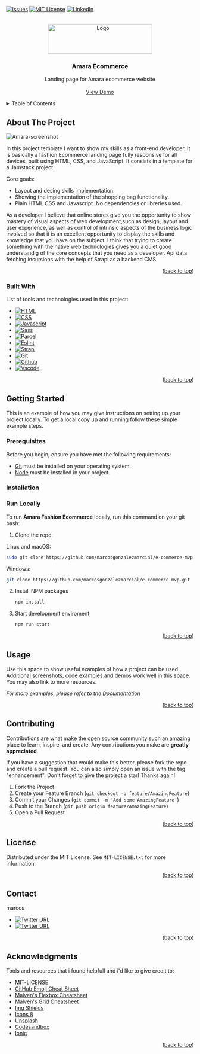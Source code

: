 <a name="readme-top"></a>

<!-- PROJECT SHIELDS -->
<!--
*** I'm using markdown "reference style" links for readability.
*** Reference links are enclosed in brackets [ ] instead of parentheses ( ).
*** See the bottom of this document for the declaration of the reference variables
*** for contributors-url, forks-url, etc. This is an optional, concise syntax you may use.
*** https://www.markdownguide.org/basic-syntax/#reference-style-links
-->

<!-- [![Contributors][contributors-shield]][contributors-url]
[![Forks][forks-shield]][forks-url]
[![Stargazers][stars-shield]][stars-url] -->

[![Issues][issues-shield]][issues-url]
[![MIT License][license-shield]][license-url]
[![LinkedIn][linkedin-shield]][linkedin-url]

<!-- PROJECT LOGO -->
<br />
<div align="center">
  <a href="https://github.com/marcosgonzalezmarcial/amara-frontend">
    <img src="https://rawcdn.githack.com/marcosgonzalezmarcial/e-commerce-mvp/ab306b7ce30924bb2f7c0e079c28b07f562e9211/src/assets/images/brand-log-amara.png" alt="Logo" width="280" height="80">
  </a>

  <h3 align="center">Amara Ecommerce</h3>

  <p align="center">
    Landing page for Amara ecommerce website 
    <br />
    <br />
    <!-- <br /> -->
    <a href="https://cq7plv.csb.app/">View Demo</a>
  </p>
</div>

<!-- TABLE OF CONTENTS -->
<details>
  <summary>Table of Contents</summary>
  <ol>
    <li>
      <a href="#about-the-project">About The Project</a>
      <ul>
        <li><a href="#built-with">Built With</a></li>
      </ul>
    </li>
    <li>
      <a href="#getting-started">Getting Started</a>
      <ul>
        <li><a href="#prerequisites">Prerequisites</a></li>
        <li><a href="#installation">Installation</a></li>
      </ul>
    </li>
    <li><a href="#usage">Usage</a></li>
    <li><a href="#roadmap">Roadmap</a></li>
    <li><a href="#contributing">Contributing</a></li>
    <li><a href="#license">License</a></li>
    <li><a href="#contact">Contact</a></li>
    <li><a href="#acknowledgments">Acknowledgments</a></li>
  </ol>
</details> 

<!-- ABOUT THE PROJECT -->

## About The Project

![Amara-screenshot](https://user-images.githubusercontent.com/76491843/185199566-439f749d-347b-4670-889f-cd5a3270fe47.png)


In this project template I want to show my skills as a front-end developer. It is basically a fashion Ecommerce landing page fully responsive for all devices, built using HTML, CSS, and JavaScript. It consists in a template for a Jamstack project.

Core goals:

- Layout and desing skills implementation.
- Showing the implementation of the shopping bag functionality.
- Plain HTML CSS and Javascript. No dependencies or libreries used.

As a developer I believe that online stores give you the opportunity to show mastery of visual aspects of web development,such as design, layout and user experience, as well as control of intrinsic aspects of the business logic involved so that it is an excellent opportunity to display the skills and knowledge that you have on the subject.
I think that trying to create something with the native web technologies gives you a quiet good understandig of the core concepts that you need as a developer.
Api data fetching incursions with the help of Strapi as a backend CMS.

<p align="right">(<a href="#readme-top">back to top</a>)</p>

### Built With

List of tools and technologies used in this project:

- [![HTML][next.js]][next-url]
- [![CSS][react.js]][react-url]
- [![Javascript][vue.js]][vue-url]
- [![Sass][angular.io]][angular-url]
- [![Parcel][svelte.dev]][svelte-url]
- [![Eslint][laravel.com]][laravel-url]
- [![Strapi][bootstrap.com]][bootstrap-url]
- [![Git][bootstrap.com]][bootstrap-url]
- [![Github][bootstrap.com]][bootstrap-url]
- [![Vscode][bootstrap.com]][bootstrap-url]

<p align="right">(<a href="#readme-top">back to top</a>)</p>

<!-- GETTING STARTED -->

## Getting Started

This is an example of how you may give instructions on setting up your project locally.
To get a local copy up and running follow these simple example steps.

### Prerequisites

Before you begin, ensure you have met the following requirements:

- [Git](https://git-scm.com/downloads "Download Git") must be installed on your operating system.
- [Node](https://git-scm.com/downloads "Download Node") must be installed in your project.

### Installation

### Run Locally

To run **Amara Fashion Ecommerce** locally, run this command on your git bash:

1. Clone the repo:

Linux and macOS:

```bash
sudo git clone https://github.com/marcosgonzalezmarcial/e-commerce-mvp.git
```

Windows:

```bash
git clone https://github.com/marcosgonzalezmarcial/e-commerce-mvp.git
```

2. Install NPM packages
   ```sh
   npm install
   ```
3. Start development enviroment
   ```sh
   npm run start
   ```

<p align="right">(<a href="#readme-top">back to top</a>)</p>

<!-- USAGE EXAMPLES -->

## Usage

Use this space to show useful examples of how a project can be used. Additional screenshots, code examples and demos work well in this space. You may also link to more resources.

_For more examples, please refer to the [Documentation](https://example.com)_

<p align="right">(<a href="#readme-top">back to top</a>)</p>

<!-- CONTRIBUTING -->

## Contributing

Contributions are what make the open source community such an amazing place to learn, inspire, and create. Any contributions you make are **greatly appreciated**.

If you have a suggestion that would make this better, please fork the repo and create a pull request. You can also simply open an issue with the tag "enhancement".
Don't forget to give the project a star! Thanks again!

1. Fork the Project
2. Create your Feature Branch (`git checkout -b feature/AmazingFeature`)
3. Commit your Changes (`git commit -m 'Add some AmazingFeature'`)
4. Push to the Branch (`git push origin feature/AmazingFeature`)
5. Open a Pull Request

<p align="right">(<a href="#readme-top">back to top</a>)</p>

<!-- LICENSE -->

## License

Distributed under the MIT License. See `MIT-LICENSE.txt` for more information.

<p align="right">(<a href="#readme-top">back to top</a>)</p>

<!-- CONTACT -->

## Contact

<!-- Your Name - [@marcos_gonmarc](https://www.twitter.com/marcos_gonmarc) - email@example.com -->
marcos
- [![Twitter URL](https://img.shields.io/twitter/url?label=@kodimarc&style=social&url=https%3A%2F%2Ftwitter.com%2Fkodimarc)](https://twitter.com/kodimarc)
- [![Twitter URL](https://img.shields.io/twitter/url?label=LinkedIn&style=social&logo=LinkedIn&url=https%3A%2F%2Fwww.linkedin.com%2Fin%2Fmarcos-gonz%25C3%25A1lez-marcial-618b02115%2F)](https://www.linkedin.com/in/marcos-gonz%C3%A1lez-marcial-618b02115/)

<!-- Project Link: [https://github.com/marcosgonzalezmarcial/amara-frontend](https://github.com/marcosgonzalezmarcial/amara-frontend)

Project Link: [https://github.com/marcosgonzalezmarcial/amara-frontend](https://github.com/marcosgonzalezmarcial/amara-frontend) -->

<p align="right">(<a href="#readme-top">back to top</a>)</p>

<!-- ACKNOWLEDGMENTS -->

## Acknowledgments

Tools and resources that i found helpfull and i'd like to give credit to:

- [MIT-LICENSE](https://web.mit.edu/)
- [GitHub Emoji Cheat Sheet](https://www.webpagefx.com/tools/emoji-cheat-sheet)
- [Malven's Flexbox Cheatsheet](https://flexbox.malven.co/)
- [Malven's Grid Cheatsheet](https://grid.malven.co/)
- [Img Shields](https://shields.io)
- [Icons 8](https://icons8.com/)
- [Unsplash](https://unsplash.com/)
- [Codesandbox](https://codesandbox.io/)
- [Ionic](https://ionic.io/ionicons)

<p align="right">(<a href="#readme-top">back to top</a>)</p>

<!-- MARKDOWN LINKS & IMAGES -->
<!-- https://www.markdownguide.org/basic-syntax/#reference-style-links -->

[contributors-shield]: https://img.shields.io/github/contributors/othneildrew/Best-README-Template.svg?style=for-the-badge
[contributors-url]: https://github.com/othneildrew/Best-README-Template/graphs/contributors
[forks-shield]: https://img.shields.io/github/forks/othneildrew/Best-README-Template.svg?style=for-the-badge
[forks-url]: https://github.com/othneildrew/Best-README-Template/network/members
[stars-shield]: https://img.shields.io/github/stars/othneildrew/Best-README-Template.svg?style=for-the-badge
[stars-url]: https://github.com/othneildrew/Best-README-Template/stargazers
[issues-shield]: https://img.shields.io/github/issues/othneildrew/Best-README-Template.svg?style=for-the-badge
[issues-url]: https://github.com/othneildrew/Best-README-Template/issues
[license-shield]: https://img.shields.io/github/license/othneildrew/Best-README-Template.svg?style=for-the-badge
[license-url]: https://github.com/othneildrew/Best-README-Template/blob/master/LICENSE.txt
[linkedin-shield]: https://img.shields.io/badge/-LinkedIn-black.svg?style=for-the-badge&logo=linkedin&colorB=555
[linkedin-url]: https://linkedin.com/in/othneildrew
[product-screenshot]: images/screenshot.png
[next.js]: https://img.shields.io/badge/next.js-000000?style=for-the-badge&logo=nextdotjs&logoColor=white
[next-url]: https://nextjs.org/
[react.js]: https://img.shields.io/badge/React-20232A?style=for-the-badge&logo=react&logoColor=61DAFB
[react-url]: https://reactjs.org/
[vue.js]: https://img.shields.io/badge/Vue.js-35495E?style=for-the-badge&logo=vuedotjs&logoColor=4FC08D
[vue-url]: https://vuejs.org/
[angular.io]: https://img.shields.io/badge/Angular-DD0031?style=for-the-badge&logo=angular&logoColor=white
[angular-url]: https://angular.io/
[svelte.dev]: https://img.shields.io/badge/Svelte-4A4A55?style=for-the-badge&logo=svelte&logoColor=FF3E00
[svelte-url]: https://svelte.dev/
[laravel.com]: https://img.shields.io/badge/Laravel-FF2D20?style=for-the-badge&logo=laravel&logoColor=white
[laravel-url]: https://laravel.com
[bootstrap.com]: https://img.shields.io/badge/Bootstrap-563D7C?style=for-the-badge&logo=bootstrap&logoColor=white
[bootstrap-url]: https://getbootstrap.com
[jquery.com]: https://img.shields.io/badge/jQuery-0769AD?style=for-the-badge&logo=jquery&logoColor=white
[jquery-url]: https://jquery.com
